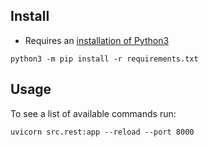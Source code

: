## Install

- Requires an [installation of Python3](https://www.python.org/downloads/)

```shell
python3 -m pip install -r requirements.txt
```

## Usage

To see a list of available commands run:

```shell
uvicorn src.rest:app --reload --port 8000
```